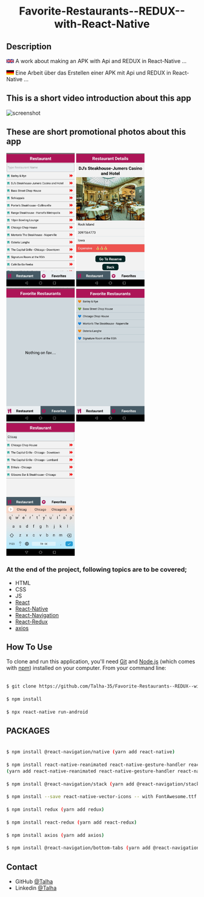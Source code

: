 
<h1 align="center">Favorite-Restaurants--REDUX--with-React-Native</h1>

## Description

<img src= "overview/eng.png" width =20 >   A work about making an APK with Api and REDUX in React-Native ...

<img src= "overview/de.png" width =20 >   Eine Arbeit über das Erstellen einer APK mit Api und REDUX in React-Native ...

## This is a short video introduction about this app

![screenshot](overview/Screenshot.gif)

## These are short promotional photos about this app

<img src= "overview/Screenshot-mainPage.jpg" width =180 > <img src= "overview/Screenshot-Details.jpg" width =180 >
<img src= "overview/Screenshot-fav1.jpg" width =180 > <img src= "overview/Screenshot-fav2.jpg" width =180 >
<img src= "overview/Screenshot-index.jpg" width =180 >

### At the end of the project, following topics are to be covered;

- HTML
- CSS
- JS
- [React](https://reactjs.org/)
- [React-Native](https://reactnative.dev/)
- [React-Navigation](https://reactnavigation.org/)
- [React-Redux](https://react-redux.js.org/)
- [axios](https://github.com/axios/axios)




## How To Use

To clone and run this application, you'll need [Git](https://git-scm.com) and [Node.js](https://nodejs.org/en/download/) (which comes with [npm](http://npmjs.com)) installed on your computer. From your command line:

```bash

$ git clone https://github.com/Talha-35/Favorite-Restaurants--REDUX--with-React-Native.git

$ npm install

$ npx react-native run-android
```

## PACKAGES

```bash

$ npm install @react-navigation/native (yarn add react-native)

$ npm install react-native-reanimated react-native-gesture-handler react-native-screens react-native-safe-area-context @react-native-community/masked-view 
(yarn add react-native-reanimated react-native-gesture-handler react-native-screens react-native-safe-area-context @react-native-community/masked-view)

$ npm install @react-navigation/stack (yarn add @react-navigation/stack)

$ npm install --save react-native-vector-icons -- with FontAwesome.ttf -- (yarn add @react-navigation/stack)

$ npm install redux (yarn add redux)

$ npm install react-redux (yarn add react-redux)

$ npm install axios (yarn add axios)

$ npm install @react-navigation/bottom-tabs (yarn add @react-navigation/bottom-tabs)

```

## Contact

- GitHub [@Talha](https://github.com/Talha-35)
- Linkedin [@Talha](https://www.linkedin.com/in/talha-%C3%BClk%C3%BCmen-4854391b8/)

